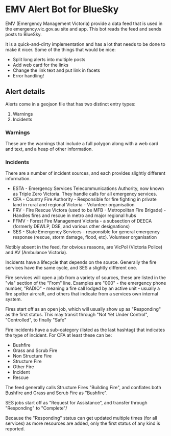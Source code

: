 # EMV Alert Bot for BlueSky

EMV (Emergency Management Victoria) provide a data feed that is used in the emergency.vic.gov.au site and app.  This bot reads the feed and sends posts to BlueSky.

It is a quick-and-dirty implementation and has a lot that needs to be done to make it nicer.  Some of the things that would be nice:

* Split long alerts into multiple posts
* Add web card for the links
* Change the link text and put link in facets
* Error handling!


## Alert details

Alerts come in a geojson file that has two distinct entry types:

1. Warnings
2. Incidents

### Warnings

These are the warnings that include a full polygon along with a web card and text, and a heap of other information.

### Incidents

There are a number of incident sources, and each provides slightly different information.

* ESTA - Emergency Services Telecommunications Authority, now known as Triple Zero Victoria.  They handle calls for all emergency services.
* CFA - Country Fire Authority - Responsible for fire fighting in private land in rural and regional Victoria - Volunteer organisation
* FRV - Fire Rescue Victora (used to be MFB - Metropolitan Fire Brigade) - Handles fires and rescue in metro and major regional hubs
* FFMV - Forest Fire Management Victoria - a subsection of DEECA (formerly DEWLP, DSE, and various other designations)
* SES - State Emergency Services - responsible for general emergency response (rescue, storm damage, flood, etc). Volunteer organisation

Notibly absent in the feed, for obvious reasons, are VicPol (Victoria Police) and AV (Ambulance Victoria).

Incidents have a lifecycle that depends on the source.  Generally the fire services have the same cycle, and SES a slightly different one.

Fire services will open a job from a variety of sources, these are listed in the "via" section of the "From" line.  Examples are "000" - the emergency phone number, "RADIO" - meaning a fire call lodged by an active unit - usually a fire spotter aircraft, and others that indicate from a services own internal system.

Fires start off as an open job, which will usually show up as "Responding" as the first status.  This may transit through "Not Yet Under Control", "Controlled", to finally "Safe"

Fire incidents have a sub-category (listed as the last hashtag) that indicates the type of incident.  For CFA at least these can be:

* Bushfire
* Grass and Scrub Fire
* Non Structure Fire
* Structure Fire
* Other Fire
* Incident
* Rescue

The feed generally calls Structure Fires "Building Fire", and conflates both Bushfire and Grass and Scrub Fire as "Bushfire".

SES jobs start off as "Request for Assistance", and transfer through "Responding" to "Complete"/

Because the "Responding" status can get updated multiple times (for all services) as more resources are added, only the first status of any kind is reported.

